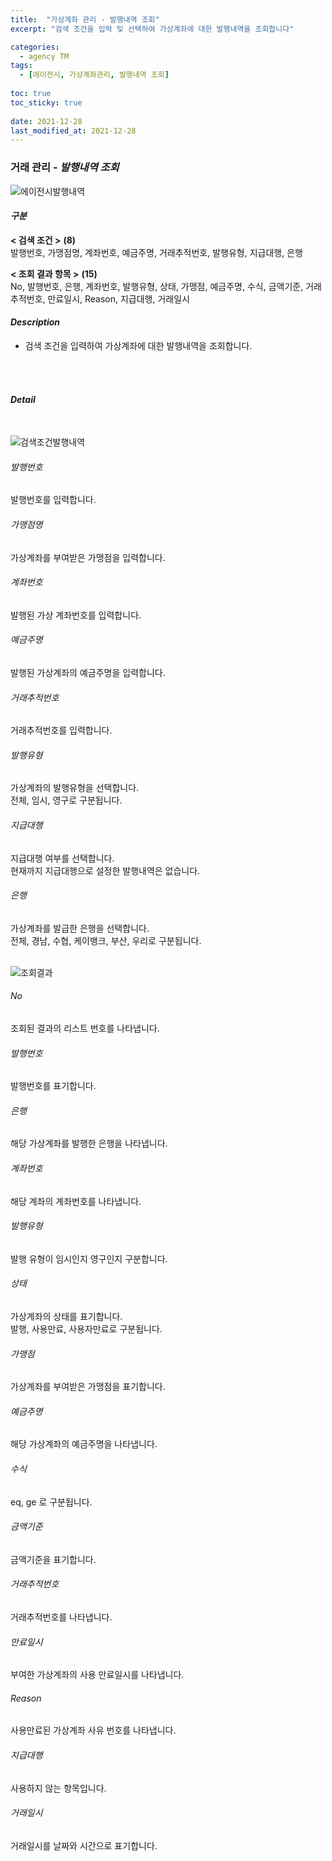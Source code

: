 ```yaml
---
title:  "가상계좌 관리 - 발행내역 조회"
excerpt: "검색 조건을 입력 및 선택하여 가상계좌에 대한 발행내역을 조회합니다"

categories:
  - agency TM
tags:
  - [에이전시, 가상계좌관리, 발행내역 조회]
  
toc: true
toc_sticky: true
 
date: 2021-12-28
last_modified_at: 2021-12-28
---
```

### 거래 관리 - *발행내역 조회*
![에이전시발행내역](https://user-images.githubusercontent.com/95394003/147449551-3a21b101-23fa-4fea-a978-6a37f4cc3d6d.jpeg)

#### *구분* <br>
**< 검색 조건 >** **(8)**
<br>발행번호, 가맹점명, 계좌번호, 예금주명, 거래추적번호, 발행유형, 지급대행, 은행

**< 조회 결과 항목 >** **(15)**
<br>No, 발행번호, 은행, 계좌번호, 발행유형, 상태, 가맹점, 예금주명, 수식, 금액기준, 거래추적번호, 만료일시, Reason, 지급대행, 거래일시

#### *Description*
- 검색 조건을 입력하여 가상계좌에 대한 발행내역을 조회합니다.
<br>
<br>

#### *Detail*
<br>

![검색조건발행내역](https://user-images.githubusercontent.com/95394003/146500483-07e53c61-2016-4e15-be1b-c0807c5a970a.jpeg)
###### 발행번호
발행번호를 입력합니다.

###### 가맹점명
가상계좌를 부여받은 가맹점을 입력합니다.

###### 계좌번호
발행된 가상 계좌번호를 입력합니다.

###### 예금주명
발행된 가상계좌의 예금주명을 입력합니다.

###### 거래추적번호
거래추적번호를 입력합니다.

###### 발행유형
가상계좌의 발행유형을 선택합니다.<br>전체, 임시, 영구로 구분됩니다.

###### 지급대행
지급대행 여부를 선택합니다.<br>현재까지 지급대행으로 설정한 발행내역은 없습니다.

###### 은행
가상계좌를 발급한 은행을 선택합니다.<br>전체, 경남, 수협, 케이뱅크, 부산, 우리로 구분됩니다.
<br>
<br>

![조회결과](https://user-images.githubusercontent.com/95394003/146500756-81b301fb-ff81-4ad6-9504-59b5a504fad5.png)
###### No
조회된 결과의 리스트 번호를 나타냅니다.

###### 발행번호
발행번호를 표기합니다.

###### 은행
해당 가상계좌를 발행한 은행을 나타냅니다.

###### 계좌번호
해당 계좌의 계좌번호를 나타냅니다.

###### 발행유형
발행 유형이 임시인지 영구인지 구분합니다.

###### 상태
가상계좌의 상태를 표기합니다.<br>발행, 사용만료, 사용자만료로 구분됩니다.

###### 가맹점
가상계좌를 부여받은 가맹점을 표기합니다.

###### 예금주명
해당 가상계좌의 예금주명을 나타냅니다.

###### 수식
eq, ge 로 구분됩니다.

###### 금액기준
금액기준을 표기합니다.

###### 거래추적번호
거래추적번호를 나타냅니다.

###### 만료일시
부여한 가상계좌의 사용 만료일시를 나타냅니다.

###### Reason
사용만료된 가상계좌 사유 번호를 나타냅니다.

###### 지급대행
사용하지 않는 항목입니다.

###### 거래일시
거래일시를 날짜와 시간으로 표기합니다.